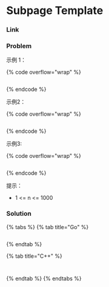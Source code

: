 # Subpage Template

### Link

### Problem



示例 1：

{% code overflow="wrap" %}
```
```
{% endcode %}

示例2：

{% code overflow="wrap" %}
```
```
{% endcode %}

示例3:

{% code overflow="wrap" %}
```
```
{% endcode %}

提示：

* 1 <= n <= 1000&#x20;

### Solution

{% tabs %}
{% tab title="Go" %}
```go
```
{% endtab %}

{% tab title="C++" %}
<pre class="language-cpp"><code class="lang-cpp"><strong>
</strong></code></pre>
{% endtab %}
{% endtabs %}
